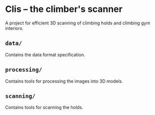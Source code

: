 # Clis – the climber's scanner
A project for efficient 3D scanning of climbing holds and climbing gym interiors.

## `data/`
Contains the data format specification.

## `processing/`
Contains tools for processing the images into 3D models.

## `scanning/`
Contains tools for scanning the holds.
